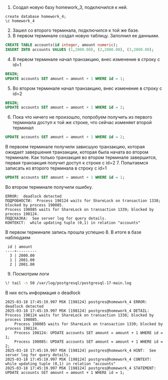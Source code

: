 1. Создал новую базу homework_3, подключился к ней.
```
create database homework_4;
\c homework_4
```
2. Зашел со второго терминала, подключился к той же базе.
3. В первом терминале создал новую таблицу. Заполнил ее данными.
```sql
CREATE TABLE accounts(id integer, amount numeric);
INSERT INTO accounts VALUES (1,2000.00), (2,2000.00), (3,2000.00);
```
4. В первом терминале начал транзакцию, внес изменение в строку c id=1
```sql
BEGIN;
UPDATE accounts SET amount = amount + 1 WHERE id = 1;
```
5. Во втором терминале начал транзакцию, внес изменение в строку с id=2
```sql
BEGIN;
UPDATE accounts SET amount = amount + 1 WHERE id = 2;
```
6. Пока что ничего не произошло, попробуем получить из первого терминала доступ к той же строке, что сейчас изменяет второй терминал
```sql
UPDATE accounts SET amount = amount + 1 WHERE id = 2;
```
В первоем терминале получили зависшую транзакцию, которая ожидает завершения транзакции, которая была начата во втором терминале. Как только транзакция во втором терминале завершится, первая транзакция получит доступ к строке с id=2
7. Попытаемся записать из второго терминала в строку с id=1
```sql
UPDATE accounts SET amount = amount + 1 WHERE id = 1;
```
Во втором терминале получили ошибку.
```
ERROR:  deadlock detected
ПОДРОБНОСТИ:  Process 198124 waits for ShareLock on transaction 1338; blocked by process 198085.
Process 198085 waits for ShareLock on transaction 1339; blocked by process 198124.
ПОДСКАЗКА:  See server log for query details.
КОНТЕКСТ:  while updating tuple (0,1) in relation "accounts"
```
В первом терминале запись прошла успешно
8. В итоге в базе наблюдаем 
```
 id | amount  
----+---------
  3 | 2000.00
  1 | 2001.00
  2 | 2001.00
```
9. Посмотрим логи
```bash
\! tail -n 50 /var/log/postgresql/postgresql-17-main.log
```
В них есть информация о deadlock
```
2025-03-18 17:45:19.997 MSK [198124] postgres@homework_4 ERROR:  deadlock detected
2025-03-18 17:45:19.997 MSK [198124] postgres@homework_4 DETAIL:  Process 198124 waits for ShareLock on transaction 1338; blocked by process 198085.
	Process 198085 waits for ShareLock on transaction 1339; blocked by process 198124.
	Process 198124: UPDATE accounts SET amount = amount + 1 WHERE id = 1;
	Process 198085: UPDATE accounts SET amount = amount + 1 WHERE id = 2;
2025-03-18 17:45:19.997 MSK [198124] postgres@homework_4 HINT:  See server log for query details.
2025-03-18 17:45:19.997 MSK [198124] postgres@homework_4 CONTEXT:  while updating tuple (0,1) in relation "accounts"
2025-03-18 17:45:19.997 MSK [198124] postgres@homework_4 STATEMENT:  UPDATE accounts SET amount = amount + 1 WHERE id = 1;
```


